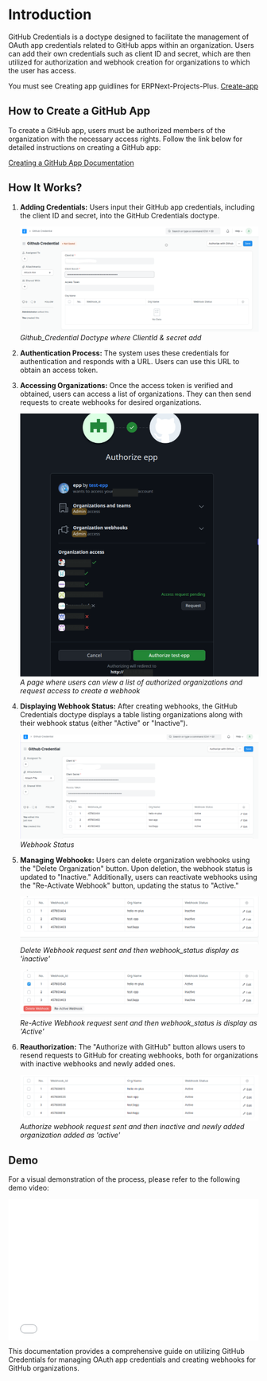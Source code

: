 # Introduction

GitHub Credentials is a doctype designed to facilitate the management of OAuth app credentials related to GitHub apps within an organization. Users can add their own credentials such as client ID and secret, which are then utilized for authorization and webhook creation for organizations to which the user has access.

You must see Creating app guidlines for ERPNext-Projects-Plus. [Create-app](../github-credential/create_app.md)

## How to Create a GitHub App

To create a GitHub app, users must be authorized members of the organization with the necessary access rights. Follow the link below for detailed instructions on creating a GitHub app:

[Creating a GitHub App Documentation](https://docs.github.com/en/apps/creating-github-apps/registering-a-github-app/registering-a-github-app)


## How It Works?

1. **Adding Credentials:** Users input their GitHub app credentials, including the client ID and secret, into the GitHub Credentials doctype.

   ![Github_Credential Doctype where ClientId & secret add](./assets/github_cred_doctype.png)
   *Github_Credential Doctype where ClientId & secret add*
   

3. **Authentication Process:** The system uses these credentials for authentication and responds with a URL. Users can use this URL to obtain an access token.


4. **Accessing Organizations:** Once the access token is verified and obtained, users can access a list of organizations. They can then send requests to create webhooks for desired organizations.
   
   ![A page where users can view a list of authorized organizations and request access to create a webhook](./assets/authorization_page.png) <br/>
   *A page where users can view a list of authorized organizations and request access to create a webhook*
   

5. **Displaying Webhook Status:** After creating webhooks, the GitHub Credentials doctype displays a table listing organizations along with their webhook status (either "Active" or "Inactive").
   
   ![All fetched Organization list](./assets/webhook_status.png)
   *Webhook Status*


6. **Managing Webhooks:** Users can delete organization webhooks using the "Delete Organization" button. Upon deletion, the webhook status is updated to "Inactive." Additionally, users can reactivate webhooks using the "Re-Activate Webhook" button, updating the status to "Active."
   
   ![Deleted Organization Webhook](./assets/delete_webhook.png)
   *Delete Webhook request sent and then webhook_status display as 'inactive'*


   ![Re-Active Organization Webhook](./assets/reactive_webhook.png)
   *Re-Active Webhook request sent and then webhook_status is display as 'Active'*


7. **Reauthorization:** The "Authorize with GitHub" button allows users to resend requests to GitHub for creating webhooks, both for organizations with inactive webhooks and newly added ones.

   ![Re-Authorize for organizations with inactive webhooks and newly added](./assets/reauthorization.png)
   *Authorize webhook request sent and then inactive and newly  added organization added as 'active'*

## Demo

For a visual demonstration of the process, please refer to the following demo video:
<div style="position: relative; padding-bottom: 56.25%; height: 0;">
    <iframe style="position: absolute; top: 0; left: 0; width: 100%; height: 100%;"  src="./assets/github_cred_demo.webm" frameborder="0" allowfullscreen>
    </iframe>
</div>

This documentation provides a comprehensive guide on utilizing GitHub Credentials for managing OAuth app credentials and creating webhooks for GitHub organizations.
